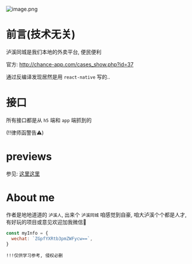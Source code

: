 ![image.png](https://i.loli.net/2020/06/21/fcqMHrBJXEuRTmp.png)

# 前言(技术无关)

泸溪同城是我们本地的外卖平台, 便民便利

官方: http://chance-app.com/cases_show.php?id=37

通过反编译发现居然是用 `react-native` 写的..


# 接口

所有接口都是从 `h5` 端和 `app` 端抓到的

<!-- - h5: http://a.ffiabg.top -->

(!!律师函警告⚠️)

# previews

参见: [这里这里](./preview)


# About me

作者是地地道道的 `泸溪人`, 出来个 `泸溪同城` 咱感觉到自豪, 咱大泸溪个个都是人才, 有好玩的项目或意见欢迎加我微信🚀

```js
const myInfo = {
  wechat: `ZGpfYXRtb3pmZWFycw==`,
}
```

```!!!仅供学习参考, 侵权必删```